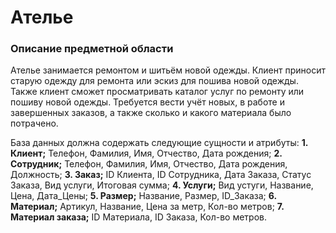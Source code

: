 # Ателье
### Описание предметной области
Ателье занимается ремонтом и шитьём новой одежды. Клиент приносит старую одежду для ремонта или эскиз для пошива новой одежды. Также клиент сможет просматривать каталог услуг по ремонту или пошиву новой одежды. Требуется вести учёт новых, в работе и завершенных заказов, а также сколько и какого материала было потрачено.

База данных должна содержать следующие сущности и атрибуты:
**1. Клиент;**
Телефон, Фамилия, Имя, Отчество, Дата рождения;
**2. Сотрудник;**
Телефон, Фамилия, Имя, Отчество, Дата рождения, Должность;
**3. Заказ;**
ID Клиента, ID Сотрудника, Дата Заказа, Статус Заказа, Вид услуги, Итоговая сумма;
**4. Услуги;**
Вид устуги, Название, Цена, Дата_Цены;
**5. Размер;**
Название, Размер, ID_Заказа;
**6. Материал;**
Артикул, Название, Цена за метр, Кол-во метров;
**7. Материал заказа;**
ID Материала, ID Заказа, Кол-во метров.


